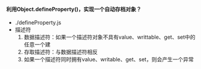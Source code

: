 #### 利用Object.defineProperty()，实现一个自动存档对象？
* ./defineProperty.js
* 描述符
  1. 数据描述符：如果一个描述符对象不具有value、writtable、get、set中的任意一个建
  2. 存取描述符：与数据描述符相反
  3. 如果一个描述符同时拥有value、writable、get、set，则会产生一个异常